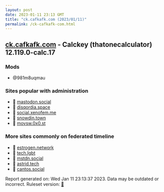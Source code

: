 ```yaml
---
layout: post
date: 2023-01-11 23:13 GMT
title: "ck.cafkafk.com (2023/01/11)"
permalink: /ck-cafkafk-com.html
---
```



## [ck.cafkafk.com](https://ck.cafkafk.com) - Calckey (thatonecalculator) 12.119.0-calc.17

### Mods
 * @981m8uqmau

### Sites popular with administration

* 🐘 [mastodon.social](/mastodon-social.html)
* 🐘 [disqordia.space](/disqordia-space.html)
* 🐘 [social.xenofem.me](/social-xenofem-me.html)
* 🐘 [snowdin.town](/snowdin-town.html)
* 🐘 [movsw.0x0.st](/movsw-0x0-st.html)

### More sites commonly on federated timeline

* 🐘 [estrogen.network](/estrogen-network.html)
* 🐘 [tech.lgbt](/tech-lgbt.html)
* 🐘 [mstdn.social](/mstdn-social.html)
* 🐘 [astrid.tech](/astrid-tech.html)
* 🐘 [cantos.social](/cantos-social.html)

Report generated on: Wed Jan 11 23:13:37 2023. Data may be outdated or incorrect.
Ruleset version: [🧁](/version-cupcake)
